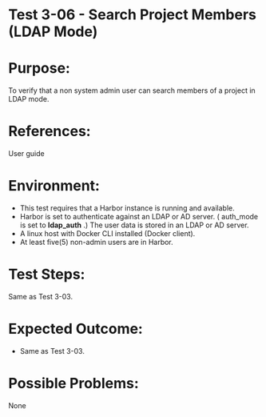 Test 3-06 - Search Project Members (LDAP Mode)
=======

# Purpose:

To verify that a non system admin user can search members of a project in LDAP mode.

# References:
User guide

# Environment:
* This test requires that a Harbor instance is running and available.
* Harbor is set to authenticate against an LDAP or AD server. ( auth_mode is set to **ldap_auth** .) The user data is stored in an LDAP or AD server.
* A linux host with Docker CLI installed (Docker client).
* At least five(5) non-admin users are in Harbor. 

# Test Steps:

Same as Test 3-03.


# Expected Outcome:
* Same as Test 3-03.

# Possible Problems:
None